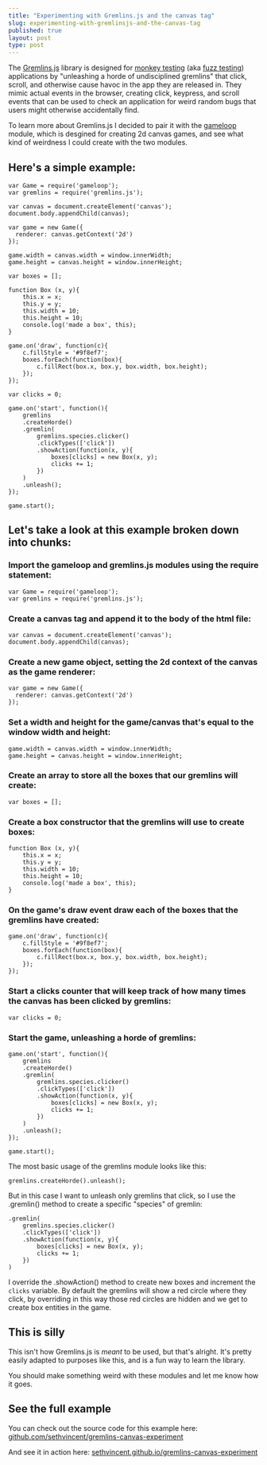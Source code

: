 ```yaml
---
title: "Experimenting with Gremlins.js and the canvas tag"
slug: experimenting-with-gremlinsjs-and-the-canvas-tag
published: true
layout: post
type: post
---
```


The [Gremlins.js](https://github.com/marmelab/gremlins.js) library is designed for [monkey testing]() (aka [fuzz testing]()) applications by "unleashing a horde of undisciplined gremlins" that click, scroll, and otherwise cause havoc in the app they are released in. They mimic actual events in the browser, creating click, keypress, and scroll events that can be used to check an application for weird random bugs that users might otherwise accidentally find.

To learn more about Gremlins.js I decided to pair it with the [gameloop](https://github.com/sethvincent/gameloop) module, which is desgined for creating 2d canvas games, and see what kind of weirdness I could create with the two modules.

## Here's a simple example:

```
var Game = require('gameloop');
var gremlins = require('gremlins.js');

var canvas = document.createElement('canvas');
document.body.appendChild(canvas);

var game = new Game({
  renderer: canvas.getContext('2d')
});

game.width = canvas.width = window.innerWidth;
game.height = canvas.height = window.innerHeight;

var boxes = [];

function Box (x, y){
	this.x = x;
	this.y = y;
	this.width = 10;
	this.height = 10;
	console.log('made a box', this);
}

game.on('draw', function(c){
	c.fillStyle = '#9f8ef7';
	boxes.forEach(function(box){
		c.fillRect(box.x, box.y, box.width, box.height);
	});
});

var clicks = 0;

game.on('start', function(){
	gremlins
	.createHorde()
	.gremlin(
		gremlins.species.clicker()
		.clickTypes(['click'])
		.showAction(function(x, y){
			boxes[clicks] = new Box(x, y);
			clicks += 1;
		})
	)
	.unleash();
});

game.start();
```

## Let's take a look at this example broken down into chunks:

### Import the gameloop and gremlins.js modules using the require statement:

```
var Game = require('gameloop');
var gremlins = require('gremlins.js');
```

### Create a canvas tag and append it to the body of the html file:

```
var canvas = document.createElement('canvas');
document.body.appendChild(canvas);
```

### Create a new game object, setting the 2d context of the canvas as the game renderer:

```
var game = new Game({
  renderer: canvas.getContext('2d')
});
```

### Set a width and height for the game/canvas that's equal to the window width and height:

```
game.width = canvas.width = window.innerWidth;
game.height = canvas.height = window.innerHeight;
```

### Create an array to store all the boxes that our gremlins will create:

```
var boxes = [];
```

### Create a box constructor that the gremlins will use to create boxes:

```
function Box (x, y){
	this.x = x;
	this.y = y;
	this.width = 10;
	this.height = 10;
	console.log('made a box', this);
}
```

### On the game's draw event draw each of the boxes that the gremlins have created:

```
game.on('draw', function(c){
	c.fillStyle = '#9f8ef7';
	boxes.forEach(function(box){
		c.fillRect(box.x, box.y, box.width, box.height);
	});
});
```

### Start a clicks counter that will keep track of how many times the canvas has been clicked by gremlins:

```
var clicks = 0;
```

### Start the game, unleashing a horde of gremlins:

```
game.on('start', function(){
	gremlins
	.createHorde()
	.gremlin(
		gremlins.species.clicker()
		.clickTypes(['click'])
		.showAction(function(x, y){
			boxes[clicks] = new Box(x, y);
			clicks += 1;
		})
	)
	.unleash();
});

game.start();
```

The most basic usage of the gremlins module looks like this:

```
gremlins.createHorde().unleash();
```

But in this case I want to unleash only gremlins that click, so I use the .gremlin() method to create a specific "species" of gremlin:

```
.gremlin(
	gremlins.species.clicker()
	.clickTypes(['click'])
	.showAction(function(x, y){
		boxes[clicks] = new Box(x, y);
		clicks += 1;
	})
)
```

I override the .showAction() method to create new boxes and increment the `clicks` variable. By default the gremlins will show a red circle where they click, by overriding in this way those red circles are hidden and we get to create box entities in the game.

## This is silly

This isn't how Gremlins.js is _meant_ to be used, but that's alright. It's pretty easily adapted to purposes like this, and is a fun way to learn the library. 

You should make something weird with these modules and let me know how it goes.

## See the full example

You can check out the source code for this example here: [github.com/sethvincent/gremlins-canvas-experiment](http://github.com/sethvincent/gremlins-canvas-experiment)

And see it in action here: [sethvincent.github.io/gremlins-canvas-experiment](http://sethvincent.github.io/gremlins-canvas-experiment)